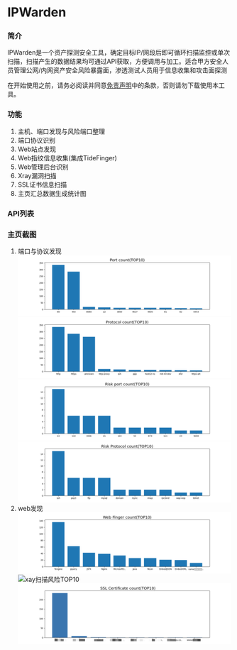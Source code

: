 # IPWarden

### 简介
IPWarden是一个资产探测安全工具，确定目标IP/网段后即可循环扫描监控或单次扫描，扫描产生的数据结果均可通过API获取，方便调用与加工。适合甲方安全人员管理公网/内网资产安全风险暴露面，渗透测试人员用于信息收集和攻击面探测


在开始使用之前，请务必阅读并同意[免责声明](Disclaimer.md)中的条款，否则请勿下载使用本工具。

### 功能
1. 主机、端口发现与风险端口整理
2. 端口协议识别
4. Web站点发现
5. Web指纹信息收集(集成TideFinger)
6. Web管理后台识别
7. Xray漏洞扫描
8. SSL证书信息扫描
9. 主页汇总数据生成统计图

### API列表


### 主页截图
1. 端口与协议发现
![端口发现TOP10](./img/port.png)
![协议发现TOP10](./img/protocol.png)
![风险端口发现TOP10](./img/riskport.png)
![风险协议发现TOP10](./img/riskprotocol.png)
2. web发现
![Web指纹收集TOP10](./img/webfinger.png)
![xay扫描风险TOP10](./img/xary.png)
![SSL证书TOP10](./img/ssl.png)


